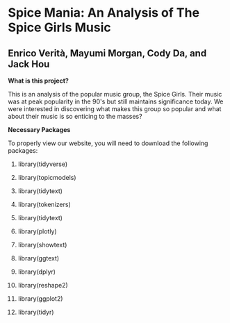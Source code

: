 # Spice Mania: An Analysis of The Spice Girls Music
## Enrico Verità, Mayumi Morgan, Cody Da, and Jack Hou


**What is this project?**

This is an analysis of the popular music group, the Spice Girls. Their music was at peak popularity in the 90's but still maintains significance today. We were interested in discovering what makes this group so popular and what about their music is so enticing to the masses?

**Necessary Packages**

To properly view our website, you will need to download the following packages:

1. library(tidyverse)

2. library(topicmodels)

3. library(tidytext)

4. library(tokenizers)

5. library(tidytext)

6. library(plotly)

7. library(showtext)

8. library(ggtext)

9. library(dplyr)

10. library(reshape2)

11. library(ggplot2)

12. library(tidyr)

